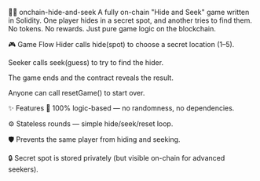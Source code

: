 🕵️‍♀️ onchain-hide-and-seek
A fully on-chain "Hide and Seek" game written in Solidity.
One player hides in a secret spot, and another tries to find them.
No tokens. No rewards. Just pure game logic on the blockchain.

🎮 Game Flow
Hider calls hide(spot) to choose a secret location (1–5). 

Seeker calls seek(guess) to try to find the hider.

The game ends and the contract reveals the result.  

Anyone can call resetGame() to start over.
     
✨ Features
🧠 100% logic-based — no randomness, no dependencies.

⚙️ Stateless rounds — simple hide/seek/reset loop.

🛡️ Prevents the same player from hiding and seeking.

🔒 Secret spot is stored privately (but visible on-chain for advanced seekers).
